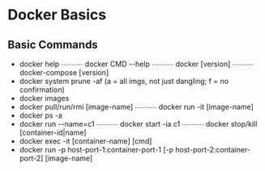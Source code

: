 # Docker Basics

## Basic Commands
- docker help ∙∙∙∙∙∙∙∙∙∙∙ docker CMD --help ∙∙∙∙∙∙∙∙∙∙∙ docker \[version] ∙∙∙∙∙∙∙∙∙∙∙ docker-compose \[version]
- docker system prune -af (a = all imgs, not just dangling; f = no confirmation)
- docker images
- docker pull/run/rmi \[image-name] ∙∙∙∙∙∙∙∙∙∙∙ docker run -it \[image-name]
- docker ps -a
- docker run --name=c1 ∙∙∙∙∙∙∙∙∙∙∙ docker start -ia c1 ∙∙∙∙∙∙∙∙∙∙∙ docker stop/kill \[container-id|name]
- docker exec -it \[container-name] \[cmd]
- docker run -p host-port-1:container-port-1 \[-p host-port-2:container-port-2] \[image-name]